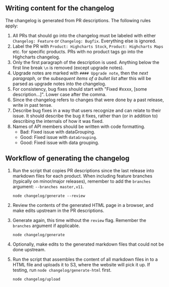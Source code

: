 ## Writing content for the changelog
The changelog is generated from PR descriptions. The following rules apply:
1. All PRs that should go into the changelog must be labeled with either
`Changelog: Feature` or `Changelog: Bugfix`. Everything else is ignored.
2. Label the PR with `Product: Highcharts Stock`, `Product: Highcharts Maps` etc. for specific
products. PRs with no product tags go into the Highcharts changelog.
3. Only the first paragraph of the description is used. Anything below the first
line break `\n` is removed (except upgrade notes).
4. Upgrade notes are marked with `#### Upgrade note`, then the _next paragraph_,
or the _subsequent items of a bullet list_ after this will be parsed as upgrade
notes into the changelog.
5. For consistency, bug fixes should start with "Fixed #xxxx, [some description...]". Lower case after the comma.
6. Since the changelog refers to changes that were done by a past release, write
in past tense.
7. Describe bug fixes in a way that users recognize and can relate to their
issue. It should describe the bug it fixes, rather than (or in addition to)
describing the internals of how it was fixed.
8. Names of API members should be written with code formatting.
    * Bad: Fixed issue with dataGrouping.
    * Good: Fixed issue with `dataGrouping`.
    * Good: Fixed issue with data grouping.


## Workflow of generating the changelog
1. Run the script that copies PR descriptions since the last release into markdown files for each product. When including feature branches (typically on minor/major releases), remember to add the `branches` argument: `--branches master,v11`.

    ```
    node changelog/generate --review
    ```

3. Review the contents of the generated HTML page in a browser, and make edits upstream in the PR descriptions.

3. Generate again, this time without the `review` flag. Remember the `branches` argument if applicable.

    ```
    node changelog/generate
    ```

4. Optionally, make edits to the generated markdown files that could not be done upstream.

5. Run the script that assembles the content of all markdown files in to a HTML file and uploads it to S3, where the website will pick it up. If testing, run `node changelog/generate-html` first.

    ```
    node changelog/upload
    ```
